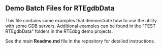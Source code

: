 ## Demo Batch Files for RTEgdbData

This file contains some examples that demonstrate how to use the utility with some GDB servers.  Additional examples can be found in the \"TEST RTEgdbData\" folders in the RTEdbg demo projects. <br>

See the main **Readme.md** file in the repository for detailed instructions.